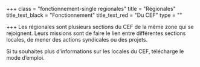 +++
class = "fonctionnement-single regionales"
title = "Régionales"
title_text_black = "Fonctionnement"
title_text_red = "Du CEF"
type = ""

+++
Les régionales sont plusieurs sections du CEF de la même zone qui se rejoignent. Leurs missions sont de faire le lien entre différentes sections locales, de mener des actions syndicales ou des projets.

Si tu souhaites plus d’informations sur les locales du CEF, télécharge le mode d’emploi.